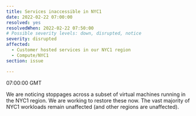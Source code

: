 ```yaml
---
title: Services inaccessible in NYC1
date: 2022-02-22 07:00:00 
resolved: yes
resolvedWhen: 2022-02-22 07:50:00
# Possible severity levels: down, disrupted, notice
severity: disrupted
affected:
  - Customer hosted services in our NYC1 region
  - Compute/NYC1
section: issue

---
```


07:00:00  GMT

We are noticing stoppages across a subset of virtual machines running in the NYC1 region. We are working to restore these now. The vast majority of NYC1 workloads remain unaffected (and other regions are unaffected).
